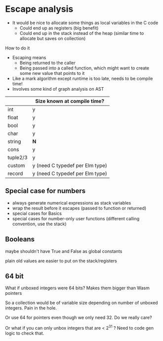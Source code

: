 # Escape analysis

- It would be nice to allocate some things as local variables in the C code
  - Could end up as registers (big benefit)
  - Could end up in the stack instead of the heap (similar time to allocate but saves on collection)

How to do it

- Escaping means
  - Being returned to the caller
  - Being passed into a called function, which might want to create some new value that points to it
- Like a mark algorithm except runtime is too late, needs to be compile time!
- Involves some kind of graph analysis on AST



|   | Size known at compile time?     |
| --- | --- |
| int | y |
| float | y |
| bool | y |
| char | y |
| string | **N** |
| cons | y |
| tuple2/3 | y |
| custom | y (need C typedef per Elm type) |
| record | y (need C typedef per Elm type) |



## Special case for numbers

- always generate numerical expressions as stack variables
- wrap the result before it escapes (passed to function or returned)
- special cases for Basics
- special cases for number-only user functions (different calling convention, use the stack)



## Booleans

maybe shouldn't have True and False as global constants

plain old values are easier to put on the stack/registers



## 64 bit

What if unboxed integers were 64 bits? Makes them bigger than Wasm pointers

So a collection would be of variable size depending on number of unboxed integers. Pain in the hole.



Or use 64 for pointers even though we only need 32. Do we really care?



Or what if you can only unbox integers that are < 2<sup>31</sup> ? Need to code gen logic to check that.